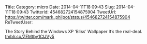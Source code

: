 Title: 
Category: micro
Date: 2014-04-11T18:09:43
Slug: 2014-04-11T18:09:43
TwitterId: 454682724154875904
TweetUrl: https://twitter.com/mark_philpot/status/454682724154875904
ReTweetUser: 

The Story Behind the Windows XP ‘Bliss’ Wallpaper It’s the real-deal. [tmblr.co/ZEMtby1ClJVy5](http://tmblr.co/ZEMtby1ClJVy5)